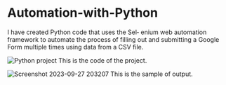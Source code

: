 # Automation-with-Python
I have created Python code that uses the Sel‐ enium web automation framework to automate the process of filling out and submitting a Google Form multiple times using data from a CSV file.

![Python project](https://github.com/Ankit2300/Automation-with-Python/assets/146168457/92e45941-17fc-4fe9-bb0e-e8fc914a6bd4)
This is the code of the project.

![Screenshot 2023-09-27 203207](https://github.com/Ankit2300/Automation-with-Python/assets/146168457/e3d51090-39c8-4e2c-8d92-a006f6bd8170)
This is the sample of output.
